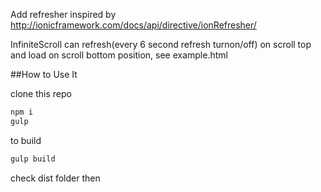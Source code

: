 Add refresher inspired by http://ionicframework.com/docs/api/directive/ionRefresher/

InfiniteScroll can refresh(every 6 second refresh turnon/off) on scroll top and load on scroll bottom position, see example.html

##How to Use It

clone this repo

```bash
npm i
gulp
```

to build
```bash
gulp build
```
check dist folder then

